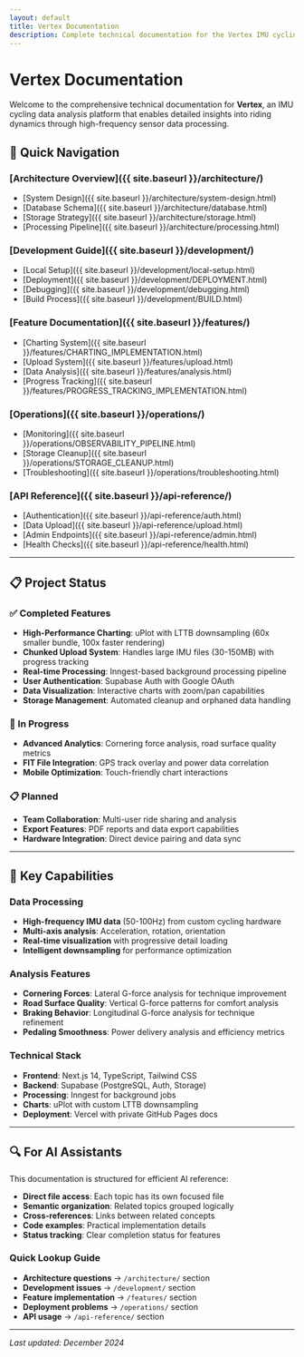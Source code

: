 ```yaml
---
layout: default
title: Vertex Documentation
description: Complete technical documentation for the Vertex IMU cycling data analysis platform
---
```


# Vertex Documentation

Welcome to the comprehensive technical documentation for **Vertex**, an IMU cycling data analysis platform that enables detailed insights into riding dynamics through high-frequency sensor data processing.

## 🚀 Quick Navigation

### [Architecture Overview]({{ site.baseurl }}/architecture/)
- [System Design]({{ site.baseurl }}/architecture/system-design.html)
- [Database Schema]({{ site.baseurl }}/architecture/database.html)
- [Storage Strategy]({{ site.baseurl }}/architecture/storage.html)
- [Processing Pipeline]({{ site.baseurl }}/architecture/processing.html)

### [Development Guide]({{ site.baseurl }}/development/)
- [Local Setup]({{ site.baseurl }}/development/local-setup.html)
- [Deployment]({{ site.baseurl }}/development/DEPLOYMENT.html)
- [Debugging]({{ site.baseurl }}/development/debugging.html)
- [Build Process]({{ site.baseurl }}/development/BUILD.html)

### [Feature Documentation]({{ site.baseurl }}/features/)
- [Charting System]({{ site.baseurl }}/features/CHARTING_IMPLEMENTATION.html)
- [Upload System]({{ site.baseurl }}/features/upload.html)
- [Data Analysis]({{ site.baseurl }}/features/analysis.html)
- [Progress Tracking]({{ site.baseurl }}/features/PROGRESS_TRACKING_IMPLEMENTATION.html)

### [Operations]({{ site.baseurl }}/operations/)
- [Monitoring]({{ site.baseurl }}/operations/OBSERVABILITY_PIPELINE.html)
- [Storage Cleanup]({{ site.baseurl }}/operations/STORAGE_CLEANUP.html)
- [Troubleshooting]({{ site.baseurl }}/operations/troubleshooting.html)

### [API Reference]({{ site.baseurl }}/api-reference/)
- [Authentication]({{ site.baseurl }}/api-reference/auth.html)
- [Data Upload]({{ site.baseurl }}/api-reference/upload.html)
- [Admin Endpoints]({{ site.baseurl }}/api-reference/admin.html)
- [Health Checks]({{ site.baseurl }}/api-reference/health.html)

---

## 📋 Project Status

### ✅ Completed Features
- **High-Performance Charting**: uPlot with LTTB downsampling (60x smaller bundle, 100x faster rendering)
- **Chunked Upload System**: Handles large IMU files (30-150MB) with progress tracking
- **Real-time Processing**: Inngest-based background processing pipeline
- **User Authentication**: Supabase Auth with Google OAuth
- **Data Visualization**: Interactive charts with zoom/pan capabilities
- **Storage Management**: Automated cleanup and orphaned data handling

### 🚧 In Progress
- **Advanced Analytics**: Cornering force analysis, road surface quality metrics
- **FIT File Integration**: GPS track overlay and power data correlation
- **Mobile Optimization**: Touch-friendly chart interactions

### 📋 Planned
- **Team Collaboration**: Multi-user ride sharing and analysis
- **Export Features**: PDF reports and data export capabilities
- **Hardware Integration**: Direct device pairing and data sync

---

## 🎯 Key Capabilities

### Data Processing
- **High-frequency IMU data** (50-100Hz) from custom cycling hardware
- **Multi-axis analysis**: Acceleration, rotation, orientation
- **Real-time visualization** with progressive detail loading
- **Intelligent downsampling** for performance optimization

### Analysis Features
- **Cornering Forces**: Lateral G-force analysis for technique improvement
- **Road Surface Quality**: Vertical G-force patterns for comfort analysis
- **Braking Behavior**: Longitudinal G-force analysis for technique refinement
- **Pedaling Smoothness**: Power delivery analysis and efficiency metrics

### Technical Stack
- **Frontend**: Next.js 14, TypeScript, Tailwind CSS
- **Backend**: Supabase (PostgreSQL, Auth, Storage)
- **Processing**: Inngest for background jobs
- **Charts**: uPlot with custom LTTB downsampling
- **Deployment**: Vercel with private GitHub Pages docs

---

## 🔍 For AI Assistants

This documentation is structured for efficient AI reference:

- **Direct file access**: Each topic has its own focused file
- **Semantic organization**: Related topics grouped logically
- **Cross-references**: Links between related concepts
- **Code examples**: Practical implementation details
- **Status tracking**: Clear completion status for features

### Quick Lookup Guide
- **Architecture questions** → `/architecture/` section
- **Development issues** → `/development/` section  
- **Feature implementation** → `/features/` section
- **Deployment problems** → `/operations/` section
- **API usage** → `/api-reference/` section

---

*Last updated: December 2024*
